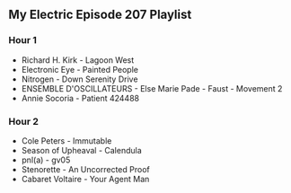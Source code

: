 ## My Electric Episode 207 Playlist

### Hour 1
* Richard H. Kirk - Lagoon West
* Electronic Eye - Painted People
* Nitrogen - Down Serenity Drive
* ENSEMBLE D'OSCILLATEURS - Else Marie Pade - Faust - Movement 2
* Annie Socoria - Patient 424488

### Hour 2
* Cole Peters - Immutable
* Season of Upheaval - Calendula
* pnl(a) - gv05
* Stenorette - An Uncorrected Proof
* Cabaret Voltaire - Your Agent Man
